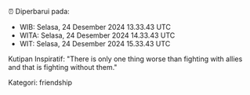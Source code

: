 ⏰ Diperbarui pada:
- WIB: Selasa, 24 Desember 2024 13.33.43 UTC
- WITA: Selasa, 24 Desember 2024 14.33.43 UTC
- WIT: Selasa, 24 Desember 2024 15.33.43 UTC

Kutipan Inspiratif:
"There is only one thing worse than fighting with allies and that is fighting without them."


Kategori: friendship

